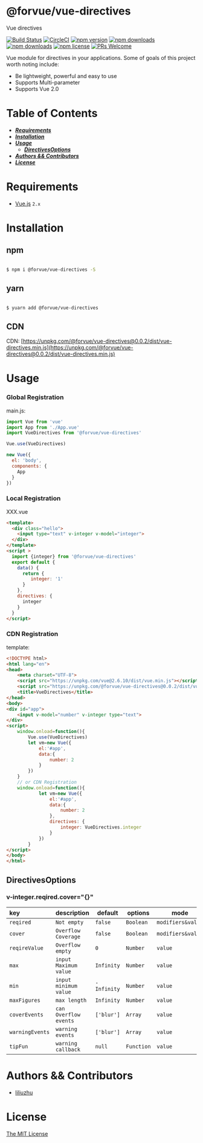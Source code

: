 # @forvue/vue-directives
Vue directives

[![Build Status](https://img.shields.io/circleci/project/liliuzhu/vue-directives/master.svg?style=flat-square)](https://circleci.com/gh/liliuzhu/vue-directives)
[![CircleCI](https://circleci.com/gh/liliuzhu/vue-directives.svg?style=svg)](https://circleci.com/gh/liliuzhu/vue-directives)
[![npm version](https://img.shields.io/npm/v/@forvue/vue-directives.svg?style=flat-square)](https://www.npmjs.com/package/@forvue/vue-directives)
[![npm downloads](https://img.shields.io/npm/dt/@forvue/vue-directives.svg?style=flat-square)](https://www.npmjs.com/package/@forvue/vue-directives)
[![npm downloads](https://img.shields.io/npm/dm/@forvue/vue-directives.svg?style=flat-square)](https://www.npmjs.com/package/@forvue/vue-directives)
[![npm license](https://img.shields.io/npm/l/@forvue/vue-directives.svg?style=flat-square)](https://www.npmjs.com/package/@forvue/vue-directives)
[![PRs Welcome](https://img.shields.io/badge/PRs-welcome-brightgreen.svg?style=flat-square)](http://makeapullrequest.com)

Vue module for directives in your applications. Some of goals of this project worth noting include:

* Be lightweight, powerful and easy to use
* Supports Multi-parameter
* Supports Vue 2.0



# Table of Contents

* [___Requirements___](#requirements)
* [___Installation___](#installation)
* [___Usage___](#usage)
  * [___DirectivesOptions___](#DirectivesOptions)
* [___Authors && Contributors___](#authors-&&-Contributors)
* [___License___](#license)


# Requirements

- [Vue.js](https://github.com/vuejs/vue) `2.x`


# Installation

## npm

```bash

$ npm i @forvue/vue-directives -S

```
## yarn

```bash

$ yuarn add @forvue/vue-directives

```

## CDN

CDN: [https://unpkg.com/@forvue/vue-directives@0.0.2/dist/vue-directives.min.js](https://unpkg.com/@forvue/vue-directives@0.0.2/dist/vue-directives.min.js)

# Usage
### Global Registration
main.js:

```javascript
import Vue from 'vue'
import App from './App.vue'
import VueDirectives from '@forvue/vue-directives'

Vue.use(VueDirectives)

new Vue({
  el: 'body',
  components: {
    App
  }
})
```
### Local Registration
XXX.vue

```html
<template>
  <div class="hello">
    <input type="text" v-integer v-model="integer">
  </div>
</template>
<script >
  import {integer} from '@forvue/vue-directives'
  export default {
    data() {
      return {
         integer: '1'
      }
    },
    directives: {
      integer
    }
  }
</script>
```
### CDN Registration
template:
```html
<!DOCTYPE html>
<html lang="en">
<head>
    <meta charset="UTF-8">
    <script src="https://unpkg.com/vue@2.6.10/dist/vue.min.js"></script>
    <script src="https://unpkg.com/@forvue/vue-directives@0.0.2/dist/vue-directives.min.js"></script>
    <title>VueDirectives</title>
</head>
<body>
<div id="app">
    <input v-model="number" v-integer type="text">
</div>
<script>
    window.onload=function(){
        Vue.use(VueDirectives)
        let vm=new Vue({
            el:'#app',
            data:{
                number: 2
            }
        })
    }
    // or CDN Registration
    window.onload=function(){
            let vm=new Vue({
                el:'#app',
                data:{
                    number: 2
                },
                directives: {
                    integer: VueDirectives.integer
                }
            })
        }
</script>
</body>
</html>

```

## DirectivesOptions
### v-integer.reqired.cover="{}"
|key|description|default|options|mode|
|:---|---|---|---|---|
| `reqired`|`Not empty`|`false`|`Boolean`|`modifiers&value`|
| `cover`|`Overflow Coverage`|`false`|`Boolean`|`modifiers&value`|
| `reqireValue`|`Overflow empty`|`0`|`Number`|`value`|
| `max`|`input Maximum value`|`Infinity`|`Number`|`value`|
| `min`|`input minimum value`|`-Infinity`|`Number`|`value`|
| `maxFigures`|`max length`|`Infinity`|`Number`|`value`|
| `coverEvents`|`can Overflow events`|`['blur']`|`Array`|`value`|
| `warningEvents`|`warning events`|`['blur']`|`Array`|`value`|
| `tipFun`|`warning callback`|`null`|`Function`|`value`|



# Authors && Contributors

- [liliuzhu](https://github.com/liliuzhu)

# License

[The MIT License](http://opensource.org/licenses/MIT)
